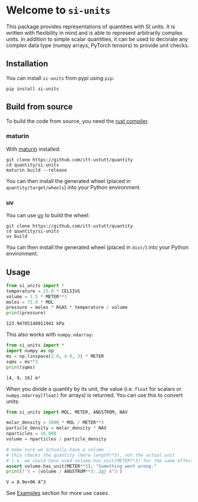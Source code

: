 # Welcome to `si-units`

This package provides representations of quantities with SI units.
It is written with flexibility in mind and is able to represent arbitrarily complex units.
In addition to simple scalar quantities, it can be used to decorate any complex data type (numpy arrays, PyTorch tensors) to provide unit checks.

## Installation

You can install `si-units` from pypi using `pip`:

```
pip install si-units
```

## Build from source

To build the code from source, you need the [rust compiler](https://www.rust-lang.org/tools/install).

### maturin

With [maturin](https://github.com/PyO3/maturin) installed:

```
git clone https://github.com/itt-ustutt/quantity
cd quantity/si-units
maturin build --release
```

You can then install the generated wheel (placed in `quantity/target/wheels`) into your Python environment.

### uv

You can use [uv](https://github.com/astral-sh/uv) to build the wheel:

```
git clone https://github.com/itt-ustutt/quantity
cd quantity/si-units
uv build
```

You can then install the generated wheel (placed in `dist/`) into your Python environment.

## Usage

```py title="Ideal gas pressure" linenums="1"
from si_units import *
temperature = 25.0 * CELSIUS
volume = 1.5 * METER**3
moles = 75.0 * MOL
pressure = moles * RGAS * temperature / volume
print(pressure)
```

```
123.94785148011941 kPa
```

This also works with `numpy.ndarray`:

```py title="Using numpy" linenums="1"
from si_units import *
import numpy as np
ms = np.linspace(2.0, 4.0, 3) * METER
sqms = ms**2
print(sqms)
```

```
[4, 9, 16] m²
```

When you divide a quantity by its unit, the value
(i.e. `float` for scalars or `numpy.ndarray[float]` for arrays) is returned.
You can use this to convert units:

```py title="Unit conversion" linenums="1"
from si_units import MOL, METER, ANGSTROM, NAV

molar_density = 3000 * MOL / METER**3
particle_density = molar_density * NAV
nparticles = 16_000
volume = nparticles / particle_density

# make sure we actually have a volume
# this checks the quantity (here length**3), not the actual unit
# i.e. we could have used volume.has_unit(METER**3) for the same effect.
assert volume.has_unit(METER**3), "Something went wrong."
print(f'V = {volume / ANGSTROM**3:.2g} A^3')
```

```
V = 8.9e+06 A^3
```

See [Examples](examples.md) section for more use cases.